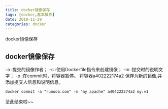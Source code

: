 ```yaml
---
title: docker镜像保存
tags: [docker,基本操作]
date: 2018-11-29
categories: docker
---
```


docker镜像保存

<!--more-->

## docker镜像保存

-a :提交的镜像作者；
-c :使用Dockerfile指令来创建镜像；
-m :提交时的说明文字；
-p :在commit时，将容器暂停。
将容器a402222174a2 保存为新的镜像,并添加提交人信息和说明信息。

```
docker commit -a "runoob.com" -m "my apache" a404222274a2 my:v1
```

至此结束啦~~
